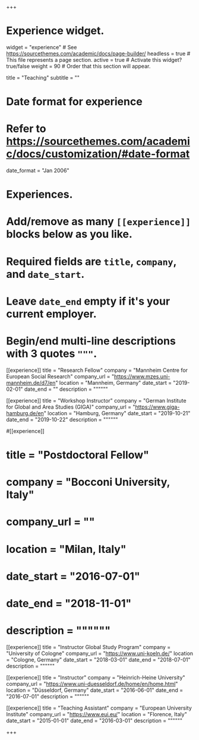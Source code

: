 +++
# Experience widget.
widget = "experience"  # See https://sourcethemes.com/academic/docs/page-builder/
headless = true  # This file represents a page section.
active = true  # Activate this widget? true/false
weight = 90  # Order that this section will appear.

title = "Teaching"
subtitle = ""

# Date format for experience
#   Refer to https://sourcethemes.com/academic/docs/customization/#date-format
date_format = "Jan 2006"

# Experiences.
#   Add/remove as many `[[experience]]` blocks below as you like.
#   Required fields are `title`, `company`, and `date_start`.
#   Leave `date_end` empty if it's your current employer.
#   Begin/end multi-line descriptions with 3 quotes `"""`.
[[experience]]
  title = "Research Fellow"
  company = "Mannheim Centre for European Social Research"
  company_url = "https://www.mzes.uni-mannheim.de/d7/en"
  location = "Mannheim, Germany"
  date_start = "2019-02-01"
  date_end = ""
  description = """"""
  
  [[experience]]
  title = "Workshop Instructor"
  company = "German Institute for Global and Area Studies (GIGA)"
  company_url = "https://www.giga-hamburg.de/en"
  location = "Hamburg, Germany"
  date_start = "2019-10-21"
  date_end = "2019-10-22"
  description = """"""

#[[experience]]
#  title = "Postdoctoral Fellow"
#  company = "Bocconi University, Italy"
#  company_url = ""
#  location = "Milan, Italy"
#  date_start = "2016-07-01"
#  date_end = "2018-11-01"
#  description = """"""

[[experience]]
  title = "Instructor Global Study Program"
  company = "University of Cologne"
  company_url = "https://www.uni-koeln.de/"
  location = "Cologne, Germany"
  date_start = "2018-03-01"
  date_end = "2018-07-01"
  description = """"""
  
[[experience]]
  title = "Instructor"
  company = "Heinrich-Heine University"
  company_url = "https://www.uni-duesseldorf.de/home/en/home.html"
  location = "Düsseldorf, Germany"
  date_start = "2016-06-01"
  date_end = "2016-07-01"
  description = """"""
  
[[experience]]
  title = "Teaching Assistant"
  company = "European University Institute"
  company_url = "https://www.eui.eu/"
  location = "Florence, Italy"
  date_start = "2015-01-01"
  date_end = "2016-03-01"
  description = """"""
  


+++
